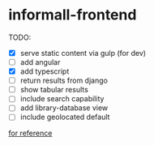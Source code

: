 informall-frontend
=============

TODO:

- [x] serve static content via gulp (for dev)
- [ ] add angular
- [x] add typescript
- [ ] return results from django
- [ ] show tabular results
- [ ] include search capability
- [ ] add library-database view
- [ ] include geolocated default

[for reference](https://github.com/antonybudianto/angular2-starter)
